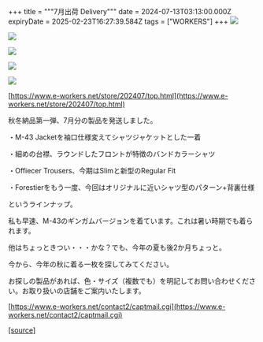 +++
title = """7月出荷 Delivery"""
date = 2024-07-13T03:13:00.000Z
expiryDate = 2025-02-23T16:27:39.584Z
tags = ["WORKERS"]
+++
[![](https://blogger.googleusercontent.com/img/b/R29vZ2xl/AVvXsEhwm22YtbkM0ty_5ZAaSYcPO46kNQV1a3q4DDe7AL3SWUagf4KYQ2DuNqJj1uXVxBPbiZRBKVqXQvW_hudvGdSHHQkn0DqmUInhYsGdMoqd3DAK4THDdAGoEosCmnUUWc8VJabIT7urZfrGPx-NG80S8DgTbq698OEMqRvhIw8i-f9JQ72zVGe0sWaYkC8/s320/i1-3.jpg)](https://blogger.googleusercontent.com/img/b/R29vZ2xl/AVvXsEhwm22YtbkM0ty_5ZAaSYcPO46kNQV1a3q4DDe7AL3SWUagf4KYQ2DuNqJj1uXVxBPbiZRBKVqXQvW_hudvGdSHHQkn0DqmUInhYsGdMoqd3DAK4THDdAGoEosCmnUUWc8VJabIT7urZfrGPx-NG80S8DgTbq698OEMqRvhIw8i-f9JQ72zVGe0sWaYkC8/s1050/i1-3.jpg)

  

[![](https://blogger.googleusercontent.com/img/b/R29vZ2xl/AVvXsEjt1hOqzuy99RJvq_VyGag6wvuOaw5DLEh7pycWOBrSSxjpFrXdt5jSV2qTD-rfpeqBZbAZXpCPR8gd-EsMfC0_f4dJRqFWQosbyLjlF6INQrWIhTBP_VXw3HjmXM_a6munL2ygGnSWPCjHAdHdyBGbZWfc4bkmcloQIQHqRXHf75quj0BXPk0LTSYR69c/s320/i1-3.jpg)](https://blogger.googleusercontent.com/img/b/R29vZ2xl/AVvXsEjt1hOqzuy99RJvq_VyGag6wvuOaw5DLEh7pycWOBrSSxjpFrXdt5jSV2qTD-rfpeqBZbAZXpCPR8gd-EsMfC0_f4dJRqFWQosbyLjlF6INQrWIhTBP_VXw3HjmXM_a6munL2ygGnSWPCjHAdHdyBGbZWfc4bkmcloQIQHqRXHf75quj0BXPk0LTSYR69c/s1050/i1-3.jpg)

  

[![](https://blogger.googleusercontent.com/img/b/R29vZ2xl/AVvXsEjqirQhzqXQ3vf-Biblc-3lkfYEwAqdiB-HzdTbmfVHbKRaPkbIEPBUHeGqq18xGgYaSxaBHZ5xjdPE8GuKNoPlF-vWtWHy_dChOdqOxaRqTbWEmmuMje6i-jvZMrcMNDNi4N0cSW5JCS-5S7AiNH8_40xFMBt9-VAU9y2pySYwPZiZUjujHyIe11nYHt8/s320/i4-3.jpg)](https://blogger.googleusercontent.com/img/b/R29vZ2xl/AVvXsEjqirQhzqXQ3vf-Biblc-3lkfYEwAqdiB-HzdTbmfVHbKRaPkbIEPBUHeGqq18xGgYaSxaBHZ5xjdPE8GuKNoPlF-vWtWHy_dChOdqOxaRqTbWEmmuMje6i-jvZMrcMNDNi4N0cSW5JCS-5S7AiNH8_40xFMBt9-VAU9y2pySYwPZiZUjujHyIe11nYHt8/s1050/i4-3.jpg)

  

[![](https://blogger.googleusercontent.com/img/b/R29vZ2xl/AVvXsEgu9K3exjRBBV-qP1INUw5TTEESDQGpmapSiifRU100HItMb_TjDbDLjcw4tl4d1G4Pzr9lIXlr9a9opguoEvUzfAPEpO6EeKnN4InDGrTEJivym5xI3iEZOt5eKmqd2EwSCEruC2QfSojyIIHlw0jDPmvxGXIOthGCUN0WcD34fpI9_Vkvv7FJ4pvvzmE/s320/i2-3.jpg)](https://blogger.googleusercontent.com/img/b/R29vZ2xl/AVvXsEgu9K3exjRBBV-qP1INUw5TTEESDQGpmapSiifRU100HItMb_TjDbDLjcw4tl4d1G4Pzr9lIXlr9a9opguoEvUzfAPEpO6EeKnN4InDGrTEJivym5xI3iEZOt5eKmqd2EwSCEruC2QfSojyIIHlw0jDPmvxGXIOthGCUN0WcD34fpI9_Vkvv7FJ4pvvzmE/s1050/i2-3.jpg)

  

[![](https://blogger.googleusercontent.com/img/b/R29vZ2xl/AVvXsEgf81mZy2m8M02Xn1HKTZubKzWDbquaDx1RPonT3kEys3iPzl5zDexJgksc_ycsDMRp5AZpOyyThADBFGhVsNkVBXxnot6m6RjqLjcEK5EL8Kd8d-M_O1ndSUMaKBCgKkNq8l6uUxLvxVLKXCa3NtrYgFvoZ5Tl5qD9Ybl5coXD-XTNqqtWpsuitrP0y2s/s320/i3-3.jpg)](https://blogger.googleusercontent.com/img/b/R29vZ2xl/AVvXsEgf81mZy2m8M02Xn1HKTZubKzWDbquaDx1RPonT3kEys3iPzl5zDexJgksc_ycsDMRp5AZpOyyThADBFGhVsNkVBXxnot6m6RjqLjcEK5EL8Kd8d-M_O1ndSUMaKBCgKkNq8l6uUxLvxVLKXCa3NtrYgFvoZ5Tl5qD9Ybl5coXD-XTNqqtWpsuitrP0y2s/s1050/i3-3.jpg)

  

[https://www.e-workers.net/store/202407/top.html](https://www.e-workers.net/store/202407/top.html)

  

秋冬納品第一弾、7月分の製品を発送しました。

  

・M-43 Jacketを袖口仕様変えてシャツジャケットとした一着

・細めの台襟、ラウンドしたフロントが特徴のバンドカラーシャツ

・Offiecer Trousers、今期はSlimと新型のRegular Fit

・Forestierをもう一度、今回はオリジナルに近いシャツ型のパターン+背裏仕様

  

というラインナップ。

私も早速、M-43のギンガムバージョンを着ています。これは暑い時期でも着られます。

他はちょっときつい・・・かな？でも、今年の夏も後2か月ちょっと。

  

今から、今年の秋に着る一枚を探してみてください。

  

お探しの製品があれば、色・サイズ（複数でも）を明記してお問い合わせください。お取り扱いの店舗をご案内いたします。

  

[https://www.e-workers.net/contact2/captmail.cgi](https://www.e-workers.net/contact2/captmail.cgi)

[[source]](http://eworkers.blogspot.com/2024/07/7-delivery.html)
